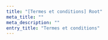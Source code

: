 ```yaml
---
title: "[Termes et conditions] Root"
meta_title: ""
meta_description: ""
entry_title: "Termes et conditions"
---
```


